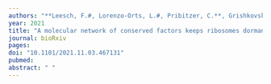 ```yaml
---
authors: "**Leesch, F.#, Lorenzo-Orts, L.#, Pribitzer, C.**, Grishkovskaya, I., Matzinger, M., Roitinger, E., Belacic, K., Kandolf, S., Lin, TY., Mechtler, K., Meinhart, A., Haselbach, D.#, **Pauli, A.#**"
year: 2021
title: "A molecular network of conserved factors keeps ribosomes dormant in the egg"
journal: bioRxiv
pages: 
doi: "10.1101/2021.11.03.467131"
pubmed: 
abstract: " "
---
```

